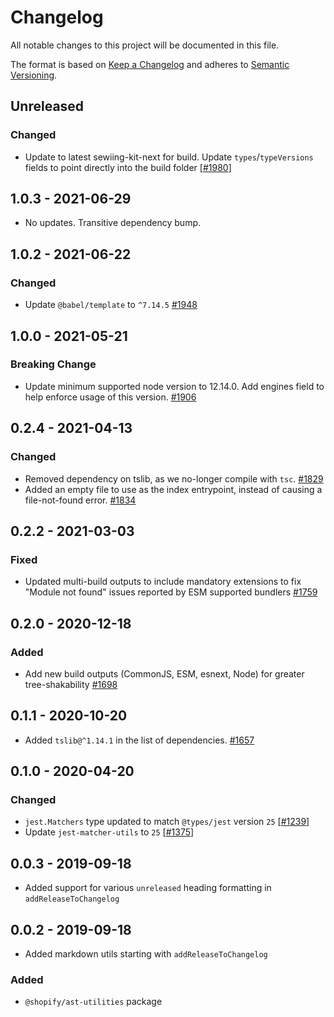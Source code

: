 # Changelog

All notable changes to this project will be documented in this file.

The format is based on [Keep a Changelog](http://keepachangelog.com/en/1.0.0/)
and adheres to [Semantic Versioning](http://semver.org/spec/v2.0.0.html).

## Unreleased

### Changed

- Update to latest sewiing-kit-next for build. Update `types`/`typeVersions` fields to point directly into the build folder [[#1980](https://github.com/Shopify/quilt/pull/1980)]

## 1.0.3 - 2021-06-29

- No updates. Transitive dependency bump.

## 1.0.2 - 2021-06-22

### Changed

- Update `@babel/template` to `^7.14.5` [#1948](https://github.com/Shopify/quilt/pull/1948)

## 1.0.0 - 2021-05-21

### Breaking Change

- Update minimum supported node version to 12.14.0. Add engines field to help enforce usage of this version. [#1906](https://github.com/Shopify/quilt/pull/1906)

## 0.2.4 - 2021-04-13

### Changed

- Removed dependency on tslib, as we no-longer compile with `tsc`. [#1829](https://github.com/Shopify/quilt/pull/1829)
- Added an empty file to use as the index entrypoint, instead of causing a file-not-found error. [#1834](https://github.com/Shopify/quilt/pull/1834)

## 0.2.2 - 2021-03-03

### Fixed

- Updated multi-build outputs to include mandatory extensions to fix "Module not found" issues reported by ESM supported bundlers [#1759](https://github.com/Shopify/quilt/pull/1759)

## 0.2.0 - 2020-12-18

### Added

- Add new build outputs (CommonJS, ESM, esnext, Node) for greater tree-shakability [#1698](https://github.com/Shopify/quilt/pull/1698)

## 0.1.1 - 2020-10-20

- Added `tslib@^1.14.1` in the list of dependencies. [#1657](https://github.com/Shopify/quilt/pull/1657)

## 0.1.0 - 2020-04-20

### Changed

- `jest.Matchers` type updated to match `@types/jest` version `25` [[#1239](https://github.com/Shopify/quilt/pull/1239)]
- Update `jest-matcher-utils` to `25` [[#1375](https://github.com/Shopify/quilt/pull/1375)]

## 0.0.3 - 2019-09-18

- Added support for various `unreleased` heading formatting in `addReleaseToChangelog`

## 0.0.2 - 2019-09-18

- Added markdown utils starting with `addReleaseToChangelog`

### Added

- `@shopify/ast-utilities` package
